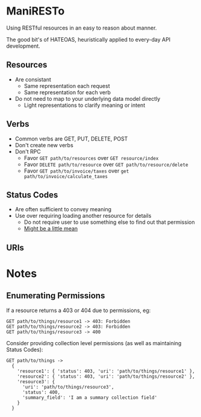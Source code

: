 # ManiRESTo
Using RESTful resources in an easy to reason about manner.

The good bit's of HATEOAS, heuristically applied to every-day API development.

## Resources

* Are consistant
  * Same representation each request
  * Same representation for each verb
* Do not need to map to your underlying data model directly
  * Light representations to clarify meaning or intent

## Verbs
  * Common verbs are GET, PUT, DELETE, POST
  * Don't create new verbs
  * Don't RPC
    * Favor `GET path/to/resources` over `GET resource/index`
    * Favor `DELETE path/to/resource` over `GET path/to/resource/delete`
    * Favor `GET path/to/invoice/taxes` over `get path/to/invoice/calculate_taxes`
 
## Status Codes
  * Are often sufficient to convey meaning
  * Use over requiring loading another resource for details
    * Do not require user to use something else to find out that permission
    * [Might be a little mean](#enumerating-permissions)

## URIs


# Notes

## Enumerating Permissions
If a resource returns a 403 or 404 due to permissions, eg:

```
GET path/to/things/resource1 -> 403: Forbidden
GET path/to/things/resource2 -> 403: Forbidden
GET path/to/things/resource3 -> 400	
```

Consider providing collection level permissions (as well as maintaining Status Codes):

```
GET path/to/things -> 
  { 
    'resource1': { 'status': 403, 'uri': 'path/to/things/resource1' },
    'resource2': { 'status': 403, 'uri': 'path/to/things/resource2' },
    'resource3': { 
      'uri': 'path/to/things/resource3',
      'status': 400,
      'summary_field': 'I am a summary collection field'
    }
  }
```  
  

